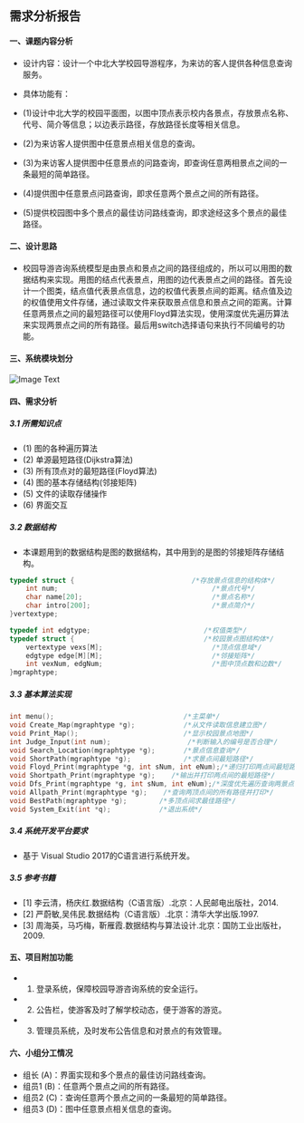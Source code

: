 ## 需求分析报告
#### 一、课题内容分析
* 设计内容：设计一个中北大学校园导游程序，为来访的客人提供各种信息查询服务。
* 具体功能有：
 * (1)设计中北大学的校园平面图，以图中顶点表示校内各景点，存放景点名称、代号、简介等信息；以边表示路径，存放路径长度等相关信息。
 
 * (2)为来访客人提供图中任意景点相关信息的查询。
 
 * (3)为来访客人提供图中任意景点的问路查询，即查询任意两相景点之间的一条最短的简单路径。
 
 * (4)提供图中任意景点问路查询，即求任意两个景点之间的所有路径。
 
 * (5)提供校园图中多个景点的最佳访问路线查询，即求途经这多个景点的最佳路径。
 
#### 二、设计思路
* 校园导游咨询系统模型是由景点和景点之间的路径组成的，所以可以用图的数据结构来实现。用图的结点代表景点，用图的边代表景点之间的路径。首先设计一个图类，结点值代表景点信息，边的权值代表景点间的距离。结点值及边的权值使用文件存储，通过读取文件来获取景点信息和景点之间的距离。计算任意两景点之间的最短路径可以使用Floyd算法实现，使用深度优先遍历算法来实现两景点之间的所有路径。最后用switch选择语句来执行不同编号的功能。

#### 三、系统模块划分
![Image Text](https://raw.github.com/wangyufei1006/Java-Design-patterns/master/Image/11.png)
#### 四、需求分析
##### 3.1 所需知识点
 * (1) 图的各种遍历算法
 * (2) 单源最短路径(Dijkstra算法)
 * (3) 所有顶点对的最短路径(Floyd算法)
 * (4) 图的基本存储结构(邻接矩阵)
 * (5) 文件的读取存储操作
 * (6) 界面交互
 
##### 3.2 数据结构
 * 本课题用到的数据结构是图的数据结构，其中用到的是图的邻接矩阵存储结构。
 
```c
typedef struct {                             /*存放景点信息的结构体*/
	int num;                                      /*景点代号*/
	char name[20];                                /*景点名称*/
	char intro[200];                              /*景点简介*/
}vertextype;

typedef int edgtype;                            /*权值类型*/
typedef struct {                                /*校园景点图结构体*/
	vertextype vexs[M];                           /*顶点信息域*/
	edgtype edge[M][M];                           /*邻接矩阵*/
	int vexNum, edgNum;                           /*图中顶点数和边数*/
}mgraphtype;
```

##### 3.3 基本算法实现
```c
int menu();                                /*主菜单*/
void Create_Map(mgraphtype *g);            /*从文件读取信息建立图*/
void Print_Map();                          /*显示校园景点地图*/
int Judge_Input(int num);                   /*判断输入的编号是否合理*/
void Search_Location(mgraphtype *g);       /*景点信息查询*/
void ShortPath(mgraphtype *g);             /*求景点间最短路径*/
void Floyd_Print(mgraphtype *g, int sNum, int eNum);/*递归打印两点间最短路径*/
void Shortpath_Print(mgraphtype *g);    /*输出并打印两点间的最短路径*/
void Dfs_Print(mgraphtype *g, int sNum, int eNum);/*深度优先遍历查询两景点间所有路径*/
void Allpath_Print(mgraphtype *g);    /*查询两顶点间的所有路径并打印*/
void BestPath(mgraphtype *g);        /*多顶点间求最佳路径*/
void System_Exit(int *q);            /*退出系统*/
```
##### 3.4 系统开发平台要求
* 基于 Visual Studio 2017的C语言进行系统开发。

##### 3.5 参考书籍
* [1] 李云清，杨庆红.数据结构（C语言版）.北京：人民邮电出版社，2014.
* [2] 严蔚敏,吴伟民.数据结构（C语言版）.北京：清华大学出版.1997.
* [3] 周海英，马巧梅，靳雁霞.数据结构与算法设计.北京：国防工业出版社，2009.

#### 五、项目附加功能
* 1. 登录系统，保障校园导游咨询系统的安全运行。
* 2. 公告栏，使游客及时了解学校动态，便于游客的游览。
* 3. 管理员系统，及时发布公告信息和对景点的有效管理。

#### 六、小组分工情况
* 组长  (A)：界面实现和多个景点的最佳访问路线查询。
* 组员1 (B)：任意两个景点之间的所有路径。
* 组员2 (C)：查询任意两个景点之间的一条最短的简单路径。
* 组员3 (D)：图中任意景点相关信息的查询。
